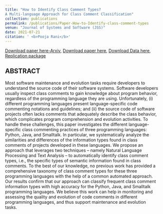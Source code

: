 ```yaml
---
title: "How to Identify Class Comment Types?
A Multi-language Approach for Class Comment Classification"
collection: publications
permalink: /publications/Paper-How-to-Identify-class-comment-types
venue: "Journal of Systems and Software (JSS)"
date: 2021-07-21
citation: ' <b>Pooja Rani</b>'
---
```


[Download paper here-Arxiv](https://arxiv.org/abs/2107.04521),
[Download paper here](https://doi.org/10.1016/j.jss.2021.111047),
[Download Data here](10.5281/zenodo.4311839), 
[Replication package](https://github.com/poojaruhal/RP-class-comment-classification)

## ABSTRACT
Most software maintenance and evolution tasks require developers to understand the source code of their software systems. Software developers usually inspect class comments to gain knowledge about program behavior, regardless of the programming language they are using. Unfortunately, (i) different programming languages present language-specific code commenting notations and guidelines; and (ii) the source code of software projects often lacks comments that adequately describe the class behavior, which complicates program comprehension and evolution activities. 
To handle these challenges, this paper investigates the different language-specific class commenting practices of three programming languages: Python, Java, and Smalltalk. In particular, we systematically analyze the similarities and differences of the information types found in class comments of projects developed in these languages. 
We propose an approach that leverages two techniques – namely Natural Language Processing and Text Analysis – to automatically identify class comment types, i.e., the specific types of semantic information found in class comments. To the best of our knowledge, no previous work has provided a comprehensive taxonomy of class comment types for these three programming languages with the help of a common automated approach. Our results confirm that our approach can classify frequent class comment information types with high accuracy for the Python, Java, and Smalltalk programming languages. 
We believe this work can help in monitoring and assessing the quality and evolution of code comments in different programming languages, and thus support maintenance and evolution tasks.
